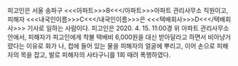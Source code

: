 피고인은 서울 송파구 <<<아파트>>>B<<</아파트>>>아파트 관리사무소 직원이고, 피해자 <<<내국인이름>>>C<<</내국인이름>>>은 <<<택배회사>>>D<<</택배회사>>> 기사로 일하는 사람이다.
피고인은 2020. 4. 15. 11:00경 위 아파트 관리사무소 안에서, 피해자가 피고인에게 착불 택배비 6,000원을 대신 받아달라고 하면서 비아냥거렸다는 이유로 화가 나, 컵에 들어 있는 물을 피해자의 얼굴에 뿌리고, 이어 손으로 피해자의 목을 잡고, 발로 피해자의 사타구니를 1회 때려 폭행하였다.